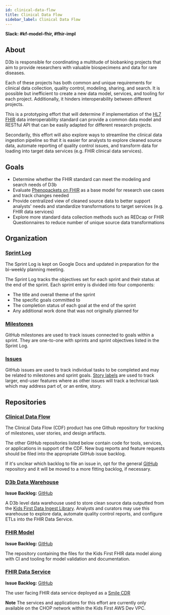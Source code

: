 ```yaml
---
id: clinical-data-flow
title: Clinical Data Flow
sidebar_label: Clinical Data Flow
---
```


**Slack: #kf-model-fhir, #fhir-impl** 

## About

D3b is responsible for coordinating a multitude of biobanking projects that
aim to provide researchers with valuable biospecimens and data for rare
diseases.

Each of these projects has both common and unique requirements for
clinical data collection, quality control, modeling, sharing, and search.
It is possible but inefficient to create a new data model, services, and tooling
for each project. Additionally, it hinders interoperability between different
projects.

This is a prototyping effort that will determine if implementation of the
[HL7 FHIR](http://hl7.org/fhir/) data interoperability standard
can provide a common data model and RESTful API that can be easily adapted for
different research projects.

Secondarily, this effort will also explore ways to streamline the
clinical data ingestion pipeline so that it is easier for analysts to explore
cleaned source data, automate reporting of quality control issues, and
transform data for loading into target data services
(e.g. FHIR clinical data services).  

## Goals

- Determine whether the FHIR standard can meet the modeling and search needs of D3b
- Evaluate [Phenopackets on FHIR](https://aehrc.github.io/fhir-phenopackets-ig/)
  as a base model for research use cases and track changes needed
- Provide centralized view of cleaned source data to better support analysts'
  needs and standardize transformations to target services (e.g. FHIR data services)
- Explore more standard data collection methods such as REDcap or FHIR Questionnaires
  to reduce number of unique source data transformations

## Organization

### [Sprint Log](https://docs.google.com/document/d/1bkSWAT7BbLYdAgu_xyykALRJrdERIAn-9ae8t3HpQGI/edit?usp=sharing)

The Sprint Log is kept on Google Docs and updated in preparation for the bi-weekly
planning meeting.

The Sprint Log tracks the objectives set for each sprint and their status at
the end of the sprint.
Each sprint entry is divided into four components:

- The title and overall theme of the sprint
- The specific goals committed to
- The completion status of each goal at the end of the sprint
- Any additional work done that was not originally planned for

### [Milestones](https://github.com/d3b-center/clinical-data-flow/milestones)

GitHub milestones are used to track issues connected to goals within a sprint.
They are one-to-one with sprints and sprint objectives listed in the Sprint Log.

### [Issues](https://github.com/d3b-center/clinical-data-flow/issues)

GitHub issues are used to track individual tasks to be completed and may be
related to milestones and sprint goals. [Story labels](https://github.com/d3b-center/clinical-data-flow/issues?q=is%3Aopen+is%3Aissue+label%3Astory)
are used to track larger, end-user features where as other issues will track
a technical task which may address part of, or an entire, story.

## Repositories

### [Clinical Data Flow](https://github.com/d3b-center/clinical-data-flow)
The Clinical Data Flow (CDF) product has one Github repository for tracking
of milestones, user stories, and design artifacts.

The other GitHub repositories listed below contain code for tools, services,
or applications in support of the CDF. New bug reports and
feature requests should be filed into the appropriate GitHub issue backlog.

If it's unclear which backlog to file an issue in, opt for the general
[GitHub](https://github.com/d3b-center/clinical-data-flow/issues)
repository and it will be moved to a more fitting backlog, if necessary.

### [D3b Data Warehouse](https://github.com/d3b-center/d3b-warehouse-eigdwh)

**Issue Backlog:** [GitHub](https://github.com/d3b-center/d3b-warehouse-eigdwh/issues)

A D3b level data warehouse used to store clean source data outputted from the
[Kids First Data Ingest Library](https://github.com/kids-first/kf-lib-data-ingest).
Analysts and curators may use this warehouse to explore data, automate quality
control reports, and configure ETLs into the FHIR Data Service.

### [FHIR Model](https://github.com/kids-first/kf-model-fhir)

**Issue Backlog:** [GitHub](https://github.com/kids-first/kf-model-fhir/issues)

The repository containing the files for the Kids First FHIR data model along
with CI and tooling for model validation and documentation.

### [FHIR Data Service](https://github.com/kids-first/kf-api-fhir-service)

**Issue Backlog:** [GitHub](https://github.com/kids-first/kf-api-fhir-service/issues)

The user facing FHIR data service deployed as a [Smile CDR](https://smilecdr.com/docs/)

**Note**
The services and applications for this effort are currently only available on
the CHOP network within the Kids First AWS Dev VPC.
